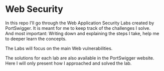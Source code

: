 # Web Security

In this repo I'll go through the Web Application Security Labs created by PortSwigger. It is meant for me to keep track of the challenges I solve.   
And most important: Writing down and explaining the steps I take, help me to deeper learn the concepts.

The Labs will focus on the main Web vulnerabilities.

The solutions for each lab are also available in the PortSwigger website. Here I will only present how I approached and solved the lab.
